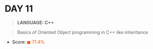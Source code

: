 # DAY 11

> __LANGUAGE: C++__

> Basics of Oriented Object programming in C++ like inheritance

* Score: <span style="color:rgb(255, 80,0)">&#9724; 71.4% </span>